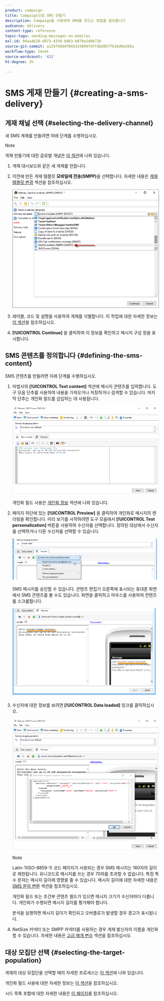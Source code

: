 ```yaml
---
product: campaign
title: Campaign으로 SMS 만들기
description: Campaign을 사용하여 SMS를 만드는 방법을 알아봅니다
audience: delivery
content-type: reference
topic-tags: sending-messages-on-mobiles
exl-id: 94aa4628-d973-433d-b963-b078e2d6672b
source-git-commit: a129f49d4f045433899fd7fdbd057fb16d0ed36a
workflow-type: tm+mt
source-wordcount: '432'
ht-degree: 3%

---
```


# SMS 게재 만들기 {#creating-a-sms-delivery}

## 게재 채널 선택 {#selecting-the-delivery-channel}

새 SMS 게재를 만들려면 아래 단계를 수행하십시오.

>[!NOTE]
>
>게재 만들기에 대한 글로벌 개념은 [이 섹션](steps-about-delivery-creation-steps.md)에 나와 있습니다.

1. 게재 대시보드와 같은 새 게재를 만듭니다.
1. 이전에 만든 게재 템플릿 **모바일에 전송(SMPP)**&#x200B;을 선택합니다. 자세한 내용은 [게재 템플릿 변경](sms-set-up.md#changing-the-delivery-template) 섹션을 참조하십시오.

   ![](assets/s_user_mobile_wizard.png)

1. 레이블, 코드 및 설명을 사용하여 게재를 식별합니다. 이 작업에 대한 자세한 정보는 [이 섹션](steps-create-and-identify-the-delivery.md#identifying-the-delivery)을 참조하십시오.
1. **[!UICONTROL Continue]** 을 클릭하여 이 정보를 확인하고 메시지 구성 창을 표시합니다.

## SMS 콘텐츠를 정의합니다 {#defining-the-sms-content}

SMS 콘텐츠를 만들려면 아래 단계를 수행하십시오.

1. 마법사의 **[!UICONTROL Text content]** 섹션에 메시지 콘텐츠를 입력합니다. 도구 모음 단추를 사용하여 내용을 가져오거나 저장하거나 검색할 수 있습니다. 마지막 단추는 개인화 필드를 삽입하는 데 사용됩니다.

   ![](assets/s_ncs_user_wizard_sms01_138.png)

   개인화 필드 사용은 [개인화 정보](about-personalization.md) 섹션에 나와 있습니다.

1. 페이지 하단에 있는 **[!UICONTROL Preview]** 을 클릭하여 개인화로 메시지의 렌더링을 확인합니다. 미리 보기를 시작하려면 도구 모음에서 **[!UICONTROL Test personalization]** 버튼을 사용하여 수신자를 선택합니다. 정의된 대상에서 수신자를 선택하거나 다른 수신자를 선택할 수 있습니다.

   ![](assets/s_ncs_user_wizard_sms01_139.png)

   SMS 메시지를 승인할 수 있습니다. 콘텐츠 편집기 오른쪽에 표시되는 휴대폰 화면에서 SMS 콘텐츠를 볼 수도 있습니다. 화면을 클릭하고 마우스를 사용하여 컨텐츠를 스크롤합니다.

   ![](assets/s_ncs_user_wizard_sms01_140.png)

1. 수신자에 대한 정보를 보려면 **[!UICONTROL Data loaded]** 링크를 클릭하십시오.

   ![](assets/s_user_mobile_wizard_sms_02.png)

   >[!NOTE]
   >
   >Latin-1(ISO-8859-1) 코드 페이지가 사용되는 경우 SMS 메시지는 160자의 길이로 제한됩니다. 유니코드로 메시지를 쓰는 경우 70자를 초과할 수 없습니다. 특정 특수 문자는 메시지 길이에 영향을 줄 수 있습니다. 메시지 길이에 대한 자세한 내용은 [SMS 문자 변환](#about-character-transliteration) 섹션을 참조하십시오.
   >
   >개인화 필드 또는 조건부 콘텐츠 필드가 있으면 메시지 크기가 수신자마다 다릅니다. 개인화가 수행되면 메시지 길이를 평가해야 합니다.
   >
   >분석을 실행하면 메시지 길이가 확인되고 오버플로가 발생할 경우 경고가 표시됩니다.

1. NetSize 커넥터 또는 SMPP 커넥터를 사용하는 경우 게재 발신자의 이름을 개인화할 수 있습니다. 자세한 내용은 [고급 매개 변수](#advanced-parameters) 섹션을 참조하십시오.

## 대상 모집단 선택 {#selecting-the-target-population}

게재의 대상 모집단을 선택할 때의 자세한 프로세스는 [이 섹션](steps-defining-the-target-population.md)에 나와 있습니다.

개인화 필드 사용에 대한 자세한 정보는 [이 섹션](about-personalization.md)을 참조하십시오.

시드 목록 포함에 대한 자세한 내용은 [이 페이지](about-seed-addresses.md)를 참조하십시오.
